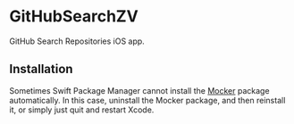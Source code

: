 # GitHubSearchZV
GitHub Search Repositories iOS app.

## Installation
Sometimes Swift Package Manager cannot install the [Mocker](https://github.com/WeTransfer/Mocker) package automatically. In this case, uninstall the Mocker package, and then reinstall it, or simply just quit and restart Xcode.
